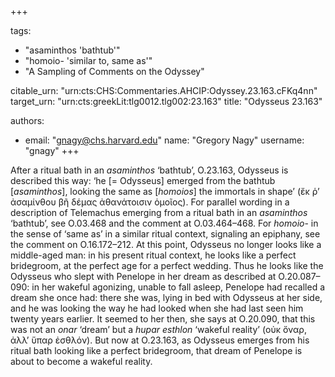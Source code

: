 +++

tags:
- "asaminthos &#39;bathtub&#39;"
- "homoio- &#39;similar to, same as&#39;"
- "A Sampling of Comments on the Odyssey"

citable_urn: "urn:cts:CHS:Commentaries.AHCIP:Odyssey.23.163.cFKq4nn"
target_urn: "urn:cts:greekLit:tlg0012.tlg002:23.163"
title: "Odysseus 23.163"

authors:
- email: "gnagy@chs.harvard.edu"
  name: "Gregory Nagy"
  username: "gnagy"
+++

<p>After a ritual bath in an <em>asaminthos</em> ‘bathtub’, O.23.163, Odysseus is described this way: ‘he [= Odysseus] emerged from the bathtub [<em>asaminthos</em>], looking the same as [<em>homoios</em>] the immortals in shape’ (ἔκ ῥ’ ἀσαμίνθου βῆ δέμας ἀθανάτοισιν ὁμοῖος). For parallel wording in a description of Telemachus emerging from a ritual bath in an <em>asaminthos</em> ‘bathtub’, see O.03.468 and the comment at O.03.464–468. For <em>homoio</em>- in the sense of ‘same as’ in a similar ritual context, signaling an epiphany, see the comment on O.16.172–212. At this point, Odysseus no longer looks like a middle-aged man: in his present ritual context, he looks like a perfect bridegroom, at the perfect age for a perfect wedding. Thus he looks like the Odysseus who slept with Penelope in her dream as described at O.20.087–090: in her wakeful agonizing, unable to fall asleep, Penelope had recalled a dream she once had: there she was, lying in bed with Odysseus at her side, and he was looking the way he had looked when she had last seen him twenty years earlier. It seemed to her then, she says at O.20.090, that this was not an <em>onar</em> ‘dream’ but a <em>hupar esthlon</em> ‘wakeful reality’ (οὐκ ὄναρ, ἀλλ’ ὕπαρ ἐσθλόν). But now at O.23.163, as Odysseus emerges from his ritual bath looking like a perfect bridegroom, that dream of Penelope is about to become a wakeful reality.   </p>